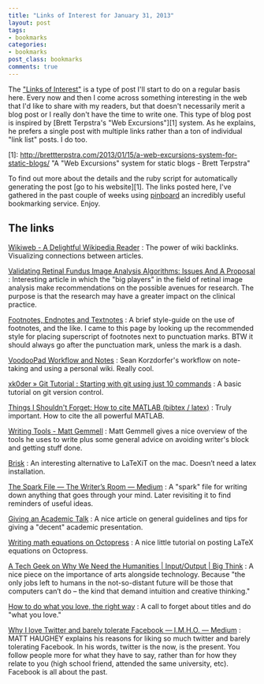 ```yaml
---
title: "Links of Interest for January 31, 2013"
layout: post
tags:
- bookmarks
categories:
- bookmarks
post_class: bookmarks
comments: true
---
```


The ["Links of Interest"](http://andresmarrugo.net/blog/categories/bookmarks/) is a type of post I'll start to do on a regular basis here. Every now and then I come across something interesting in the web that I'd like to share with my readers, but that doesn't necessarily merit a blog post or I really don't have the time to write one. This type of blog post is inspired by [Brett Terpstra's "Web Excursions"][1] system. As he explains, he prefers a single post with multiple links rather than a ton of individual "link list" posts. I do too.

[1]: http://brettterpstra.com/2013/01/15/a-web-excursions-system-for-static-blogs/ "A "Web Excursions" system for static blogs - Brett Terpstra"

To find out more about the details and the ruby script for automatically generating the post [go to his website][1]. The links posted here, I've gathered in the past couple of weeks using [pinboard](http://pinboard.in/) an incredibly useful bookmarking service. Enjoy.

<!-- more -->

## The links

[Wikiweb - A Delightful Wikipedia Reader](http://www.wikiwebapp.com/)
: The power of wiki backlinks. Visualizing connections between articles.   


[Validating Retinal Fundus Image Analysis Algorithms: Issues And A Proposal](http://cvip.computing.dundee.ac.uk/papers/TruccoIOVS2013inpress.pdf)
: Interesting article in which the "big players" in the field of retinal image analysis make recommendations on the possible avenues for research. The purpose is that the research may have a greater impact on the clinical practice.    

[Footnotes, Endnotes and Textnotes](http://dictionary2.classic.reference.com/writing/styleguide/footnotes.html)
: A brief style-guide on the use of footnotes, and the like. I came to this page by looking up the recommended style for placing superscript of footnotes next to punctuation marks. BTW it should always go after the punctuation mark, unless the mark is a dash.   

[VoodooPad Workflow and Notes](http://www.seankorzdorfer.com/open_notebook/voodoopad%20workflow%20and%20notes.html#section-why)
: Sean Korzdorfer's workflow on note-taking and using a personal wiki. Really cool.

[xk0der » Git Tutorial : Starting with git using just 10 commands](http://blog.xkoder.com/2008/08/13/git-tutorial-starting-with-git-using-just-10-commands/)
: A basic tutorial on git version control.

[Things I Shouldn't Forget: How to cite MATLAB (bibtex / latex)](http://talmai-oliveira.blogspot.com.es/2011/06/how-to-cite-matlab-bibtex-latex.html)
: Truly important. How to cite the all powerful MATLAB.

[Writing Tools - Matt Gemmell](http://mattgemmell.com/2013/01/15/writing-tools/)
: Matt Gemmell gives a nice overview of the tools he uses to write plus some general advice on avoiding writer's block and getting stuff done.

[Brisk](http://www.chocomoko.com/brisk)
: An interesting alternative to LaTeXiT on the mac. Doesn’t need a latex installation. 

[The Spark File — The Writer’s Room — Medium](https://medium.com/the-writers-room/8d6e7df7ae58)
: A "spark" file for writing down anything that goes through your mind. Later revisiting it to find  reminders of useful ideas.  


[Giving an Academic Talk](http://www.cs.berkeley.edu/~jrs/speaking.html)
: A nice article on general guidelines and tips for giving a "decent" academic presentation.

[Writing math equations on Octopress](http://www.idryman.org/blog/2012/03/10/writing-math-equations-on-octopress/)
: A nice little tutorial on posting LaTeX equations on Octopress.

[A Tech Geek on Why We Need the Humanities | Input/Output | Big Think](http://bigthink.com/rewire/a-tech-geek-on-why-we-need-the-humanities)
: A nice piece on the importance of arts alongside technology. Because "the only jobs left to humans in the not-so-distant future will be those that computers can’t do – the kind that demand intuition and creative thinking."

[How to do what you love, the right way](http://www.elezea.com/2012/12/do-what-you-love/)
: A call to forget about titles and do "what you love."

[Why I love Twitter and barely tolerate Facebook — I.M.H.O. — Medium](https://medium.com/i-m-h-o/52a20d7a17de)
: MATT HAUGHEY explains his reasons for liking so much twitter and barely tolerating Facebook. In his words, twitter is the now, is the present. You follow people more for what they have to say, rather than for how they relate to you (high school friend, attended the same university, etc).  Facebook is all about the past.  

